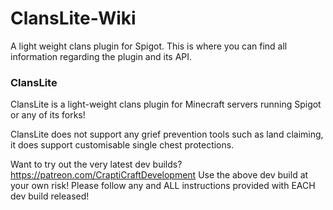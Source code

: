 # ClansLite-Wiki
A light weight clans plugin for Spigot.  This is where you can find all information regarding the plugin and its API.

### ClansLite
ClansLite is a light-weight clans plugin for Minecraft servers running Spigot or any of its forks!

ClansLite does not support any grief prevention tools such as land claiming, it does support customisable single chest protections.

Want to try out the very latest dev builds?
https://patreon.com/CraptiCraftDevelopment
Use the above dev build at your own risk! Please follow any and ALL instructions provided with EACH dev build released!


